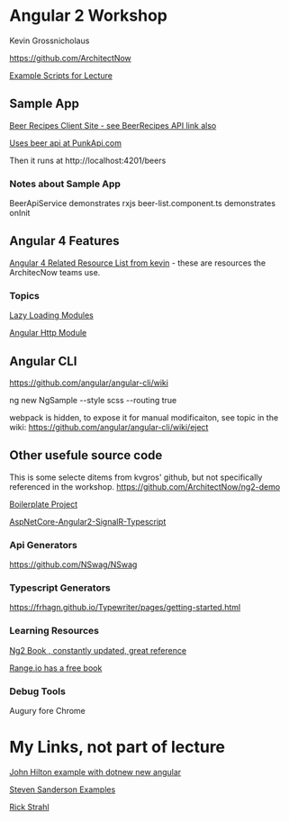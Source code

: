 # Angular 2 Workshop
Kevin Grossnicholaus


https://github.com/ArchitectNow

[Example Scripts for Lecture](https://github.com/ArchitectNow/ArchitectNow.Jumpstart.ModernWeb)

## Sample App

[Beer Recipes Client Site - see BeerRecipes API link also](https://github.com/ArchitectNow/ArchitectNow.BeerRecipes)

[Uses beer api at PunkApi.com](https://punkapi.com/)

Then it runs at http://localhost:4201/beers

### Notes about Sample App
BeerApiService demonstrates rxjs
beer-list.component.ts demonstrates onInit

## Angular 4 Features 
[Angular 4 Related Resource List from kevin](http://architectnow.net/angular-resources) - these are resources the ArchitecNow teams use.

### Topics

[Lazy Loading Modules](https://angular.io/docs/ts/latest/guide/ngmodule.html#!#lazy-load)

[Angular Http Module](https://angular.io/docs/ts/latest/guide/server-communication.html)

## Angular CLI

https://github.com/angular/angular-cli/wiki

ng new NgSample --style scss --routing true

webpack is hidden, to expose it for manual modificaiton, see topic in the wiki:
https://github.com/angular/angular-cli/wiki/eject



## Other usefule source code
This is some selecte ditems from kvgros' github, but not specifically referenced in the workshop.
https://github.com/ArchitectNow/ng2-demo

[Boilerplate Project](https://github.com/kvgros/ArchitectNow.Boilerplate.Angular2.git)

[AspNetCore-Angular2-SignalR-Typescript](https://github.com/kvgros/ArchitectNow.Boilerplate.Angular2.git)

### Api Generators
https://github.com/NSwag/NSwag

### Typescript Generators

https://frhagn.github.io/Typewriter/pages/getting-started.html

### Learning Resources

[Ng2 Book , constantly updated, great reference](https://www.ng-book.com/2n/)

[Range.io has a free book](https://angular-2-training-book.rangle.io/)


### Debug Tools

Augury fore Chrome


# My Links, not part of lecture

[John Hilton example with dotnew new angular](https://jonhilton.net/2017/02/21/create-a-vs2017-angular-2-and-net-core-site-using-the-command-line/)

[Steven Sanderson Examples](https://jonhilton.net/2017/02/21/create-a-vs2017-angular-2-and-net-core-site-using-the-command-line/)

[Rick Strahl](https://weblog.west-wind.com/posts/2017/Mar/31/Updating-my-AlbumViewer-Sample-to-ASPNET-Core-11-and-Angular-4)
